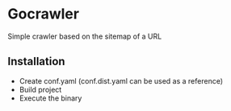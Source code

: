 # Gocrawler

Simple crawler based on the sitemap of a URL

## Installation
- Create conf.yaml (conf.dist.yaml can be used as a reference)
- Build project
- Execute the binary